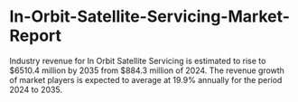 # In-Orbit-Satellite-Servicing-Market-Report
Industry revenue for In Orbit Satellite Servicing is estimated to rise to $6510.4 million by 2035 from $884.3 million of 2024. The revenue growth of market players is expected to average at 19.9% annually for the period 2024 to 2035.
